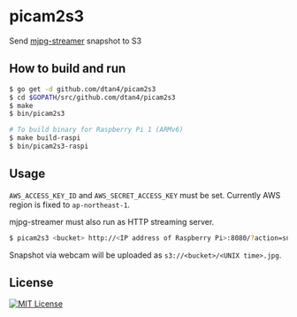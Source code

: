 # picam2s3

Send [mjpg-streamer](https://github.com/jacksonliam/mjpg-streamer) snapshot to S3

## How to build and run

```bash
$ go get -d github.com/dtan4/picam2s3
$ cd $GOPATH/src/github.com/dtan4/picam2s3
$ make
$ bin/picam2s3

# To build binary for Raspberry Pi 1 (ARMv6)
$ make build-raspi
$ bin/picam2s3-raspi
```

## Usage

`AWS_ACCESS_KEY_ID` and `AWS_SECRET_ACCESS_KEY` must be set. Currently AWS region is fixed to `ap-northeast-1`.

mjpg-streamer must also run as HTTP streaming server.

```bash
$ picam2s3 <bucket> http://<IP address of Raspberry Pi>:8080/?action=snapshot
```

Snapshot via webcam will be uploaded as `s3://<bucket>/<UNIX time>.jpg`.

## License

[![MIT License](http://img.shields.io/badge/license-MIT-blue.svg?style=flat)](LICENSE)
